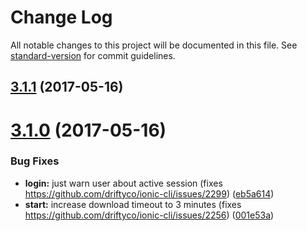 # Change Log

All notable changes to this project will be documented in this file.
See [standard-version](https://github.com/conventional-changelog/standard-version) for commit guidelines.

<a name="3.1.1"></a>
## [3.1.1](https://github.com/driftyco/ionic-cli/compare/ionic@3.1.0...ionic@3.1.1) (2017-05-16)




<a name="3.1.0"></a>
# [3.1.0](https://github.com/driftyco/ionic-cli/compare/ionic@3.0.0...ionic@3.1.0) (2017-05-16)


### Bug Fixes

* **login:** just warn user about active session (fixes https://github.com/driftyco/ionic-cli/issues/2299) ([eb5a614](https://github.com/driftyco/ionic-cli/commit/eb5a614))
* **start:** increase download timeout to 3 minutes (fixes https://github.com/driftyco/ionic-cli/issues/2256) ([001e53a](https://github.com/driftyco/ionic-cli/commit/001e53a))
